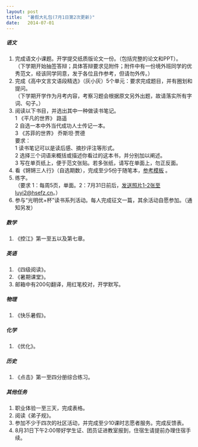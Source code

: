 ```yaml
---
layout: post
title:  "暑假大礼包(7月1日第2次更新)"
date:   2014-07-01
---
```


##### 语文

1. 完成语文小课题。开学提交纸质版论文一份。（包括完整的论文和PPT）。  
（下学期开始抽签答辩；具体答辩要求见附件；附件中有一份境外班同学的优秀范文，经该同学同意，发于各位且作参考，但请勿外传。）  
2. 完成《高中文言文语段精选》（灰小灰）5个单元：要求完成题目，并有圈划和提问。  
（下学期开学作为月考内容，考察习题会根据原文另外出题，故请落实所有字词、句子。）  
3. 阅读以下书目，并选出其中一种做读书笔记。  
  1 《平凡的世界》  路遥  
  2 自选一本中外当代成功人士传记一本。  
  3 《苏菲的世界》 乔斯坦·贾德  
  要求：  
  1 读书笔记可以是读后感、摘抄评注等形式。  
  2 选择三个词语来概括或描述你看过的这本书，并分别加以阐述。  
  3 写在单页纸上，便于范文张贴。若多张纸，请写在单面上，勿正反面。  
4. 看《锵锵三人行》（自选期数），完成至少5份于随笔本，[参考模板](/files/qqsrx.docx) 。   
5. 练字。  
（要求 1：每周5页，单面。2：7月31日前后，发送照片1-2张至luyi2@hsefz.cn。）  
6. 参与“光明优+杯”读书系列活动。每人完成征文一篇，其余活动自愿参加。（通知另发）  

##### 数学

1. 《控江》第一至五以及第七章。  

##### 英语

1. 《四级阅读》。   
2. 《暑期课堂》。
3. 邮箱中有200句翻译，用红笔校对，开学默写。

##### 物理

1. 《快乐暑假》。

##### 化学

1. 《优化》。

##### 历史

1. 《点击》第一至四分册综合练习。

##### 其他任务

1. 职业体验一至三天，完成表格。
2. 阅读《弟子规》。
3. 参加不少于四次的社区活动，并完成至少10课时志愿者服务。完成反馈表。
4. 8月31日下午2:00带好学生证、团员证进教室报到，住宿生请提前办理住宿手续。